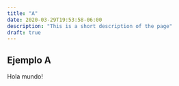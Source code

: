 ```yaml
---
title: "A"
date: 2020-03-29T19:53:58-06:00
description: "This is a short description of the page"
draft: true
---
```

## Ejemplo A

Hola mundo!
